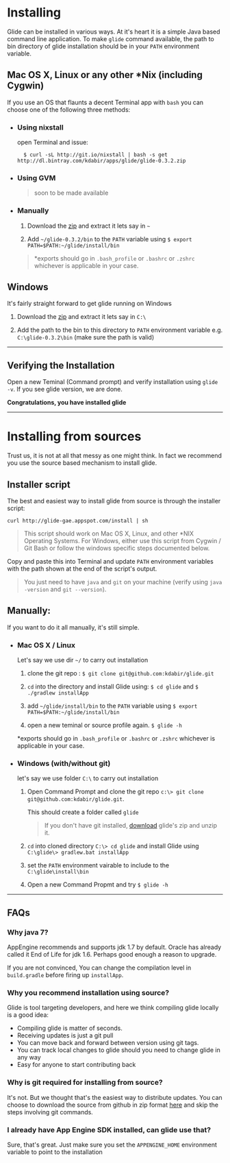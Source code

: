 # Installing

Glide can be installed in various ways. At it's heart it is a simple Java based command line application.
To make `glide` command available, the path to bin directory of glide installation should be in your `PATH`
environment variable.


## Mac OS X, Linux or any other \*Nix (including Cygwin)

If you use an OS that flaunts a decent Terminal app with `bash` you can choose one of the following three methods:

- ### Using nixstall

    open Terminal and issue:

        $ curl -sL http://git.io/nixstall | bash -s get http://dl.bintray.com/kdabir/apps/glide/glide-0.3.2.zip

- ### Using GVM

    > soon to be made available

- ### Manually

    1. Download the [zip](http://dl.bintray.com/kdabir/apps/glide/glide-0.3.2.zip) and extract it lets say in `~`

    2. Add `~/glide-0.3.2/bin` to the `PATH` variable using `$ export PATH=$PATH:~/glide/install/bin`

    > *exports should go in `.bash_profile` or `.bashrc` or `.zshrc` whichever is applicable in your case.

## Windows

It's fairly straight forward to get glide running on Windows

1. Download the [zip](http://dl.bintray.com/kdabir/apps/glide/glide-0.3.2.zip) and extract it lets say in `C:\`

2. Add the path to the bin to this directory to `PATH` environment variable e.g. `C:\glide-0.3.2\bin` (make sure the path
    is valid)

----

## Verifying the Installation

Open a new Teminal (Command prompt) and verify installation using `glide -v`. If you see glide version, we are done.

**Congratulations, you have installed glide**

----

# Installing from sources

Trust us, it is not at all that messy as one might think. In fact we recommend you use the source based mechanism to
install glide.

## Installer script

The best and easiest way to install glide from source is through the installer script:

    curl http://glide-gae.appspot.com/install | sh

> This script should work on Mac OS X, Linux, and other *NIX Operating Systems. For Windows, either use this script from
> Cygwin / Git Bash or follow the windows specific steps documented below.


Copy and paste this into Terminal and update `PATH` environment variables with the path shown at
the end of the script's output.


> You just need to have `java` and `git` on your machine (verify using `java -version` and `git --version`).


## Manually:

If you want to do it all manually, it's still simple.

- ### Mac OS X / Linux

    Let's say we use dir `~/` to carry out installation

    1. clone the git repo : `$ git clone git@github.com:kdabir/glide.git`

    2. `cd` into the directory and install Glide using: `$ cd glide` and `$ ./gradlew installApp`

    3. add `~/glide/install/bin` to  the `PATH` variable using `$ export PATH=$PATH:~/glide/install/bin`

    4. open a new teminal or source profile again.  `$ glide -h`

    *exports should go in `.bash_profile` or `.bashrc` or `.zshrc` whichever is applicable in your case.


- ### Windows (with/without git)

    let's say we use folder `C:\` to carry out installation

    1. Open Command Prompt and clone the git repo `c:\> git clone git@github.com:kdabir/glide.git`.

        This should create a folder called `glide`

        > If you don't have git installed, [download](https://github.com/kdabir/glide/archive/master.zip) glide's zip and unzip it.

    2. `cd` into cloned directory `C:\> cd glide` and install Glide using `C:\glide\> gradlew.bat installApp`

    3. set the `PATH` environment vairable to include to the `C:\glide\install\bin`

    4. Open a new Command Propmt and try `$ glide -h`

----

## FAQs

### Why java 7?

AppEngine recommends and supports jdk 1.7 by default. Oracle has already called it End of Life for jdk 1.6. Perhaps
good enough a reason to upgrade.

If you are not convinced, You can change the compilation level in `build.gradle` before firing up `installApp`.

### Why you recommend installation using source?

Glide is tool targeting developers, and here we think compiling glide locally is a good idea:

- Compiling glide is matter of seconds.
- Receiving updates is just a git pull
- You can move back and forward between version using git tags.
- You can track local changes to glide should you need to change glide in any way
- Easy for anyone to start contributing back

### Why is git required for installing from source?

It's not. But we thought that's the easiest way to distribute updates. You can choose to download the source from github
in zip format [here](https://github.com/kdabir/glide/archive/master.zip) and skip the steps involving git commands.

### I already have App Engine SDK installed, can glide use that?

Sure, that's great. Just make sure you set the `APPENGINE_HOME` environment variable to point to the installation

